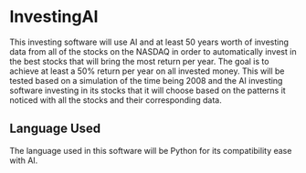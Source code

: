 # InvestingAI
This investing software will use AI and at least 50 years worth of investing data from all of the stocks on the NASDAQ in order to automatically invest in the best stocks that will bring the most return per year. The goal is to achieve at least a 50% return per year on all invested money. This will be tested based on a simulation of the time being 2008 and the AI investing software investing in its stocks that it will choose based on the patterns it noticed with all the stocks and their corresponding data.

## Language Used
The language used in this software will be Python for its compatibility ease with AI.
